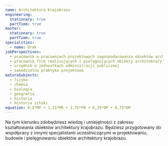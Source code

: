 ```yaml
---
name: Architektura Krajobrazu
engineering:
  stationary: true
  partTime: true
master:
  stationary: true 
  partTime: true
specialities:
  - name: brak
jobPerspectives:
  - pracownik w pracowniach projektowych zagospodarowania obiektów architektury krajobrazu
  - pracownik firm realizujących i pielęgnujących obiekty architektury krajobrazu
  - urzędnik w jednostkach administracji publicznej
  - samodzielna praktyka projektowa
maturaSubjects:
  - fizyka
  - chemia
  - biologia
  - geografia
  - historia
  - historia sztuki
equation: 0,5*MP + 1,25*MR + 1,75*FR + 0,25*OP + 0,75*OR
---
```


Na tym kierunku zdobędziesz wiedzę i umiejętności z zakresu kształtowania obiektów architektury krajobrazu. Będziesz przygotowany do współpracy z innymi specjalistami uczestniczącymi w projektowaniu, budowie i pielęgnowaniu obiektów architektury krajobrazu.